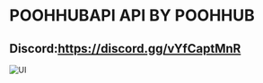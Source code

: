 # POOHHUBAPI  API BY POOHHUB 
## Discord:https://discord.gg/vYfCaptMnR
![UI](https://cdn.discordapp.com/attachments/1109693201570344960/1161598725647515749/POOHHUB.png)
